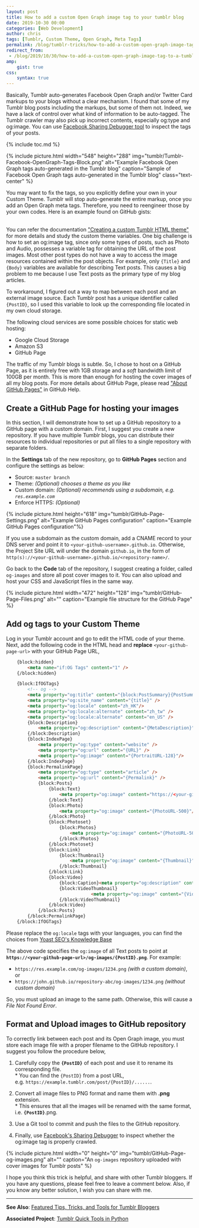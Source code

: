 ```yaml
---
layout: post
title: How to add a custom Open Graph image tag to your tumblr blog
date: 2019-10-30 00:00
categories: [Web Development]
author: chris
tags: [Tumblr, Custom Theme, Open Graph, Meta Tags]
permalink: /blog/tumblr-tricks/how-to-add-a-custom-open-graph-image-tag-to-a-tumblr-blog
redirect_from:
 - /blog/2019/10/30/how-to-add-a-custom-open-graph-image-tag-to-a-tumblr-blog
amp:
    gist: true
css:
    syntax: true
---
```


Basically, Tumblr auto-generates Facebook Open Graph and/or Twitter Card markups to your blogs without a clear mechanism. I found that some of my Tumblr blog posts including the markups, but some of them not. Indeed, we have a lack of control over what kind of information to be auto-tagged. The Tumblr crawler may also pick up incorrect contents, especially og:type and og:image. You can use [Facebook Sharing Debugger tool](https://developers.facebook.com/tools/debug/) to inspect the tags of your posts.

<!--more-->

{% include toc.md %}

{% include picture.html width="548" height="288" img="tumblr/Tumblr-Facebook-OpenGraph-Tags-Block.png" alt="Example Facebook Open Graph tags auto-generated in the Tumblr blog" caption="Sample of Facebook Open Graph tags auto-generated in the Tumblr blog" class="text-center" %}

You may want to fix the tags, so you explicitly define your own in your Custom Theme. Tumblr will stop auto-generate the entire markup, once you add an Open Graph meta tags. Therefore, you need to reengineer those by your own codes. Here is an example found on GitHub gists:

<!-- FM:Snippet:Start data:{"id":"amp-gist","fields":[{"name":"gist_id","value":"1603502"},{"name":"height","value":"1200"}]} -->
<amp-gist data-gistid="1603502" layout="fixed-height" height="1200"></amp-gist>
<!-- FM:Snippet:End -->

<br>You can refer the documentation ["Creating a custom Tumblr HTML theme"](https://www.tumblr.com/docs/hk/custom_themes) for more details and study the custom theme variables. One big challenge is how to set an og:image tag, since only some types of posts, such as Photo and Audio, possesses a variable tag for obtaining the URL of the post images. Most other post types do not have a way to access the image resources contained within the post objects. For example, only `{Title}` and `{Body}` variables are available for describing Text posts. This causes a big problem to me because I use Text posts as the primary type of my blog articles.

To workaround, I figured out a way to map between each post and an external image source. Each Tumblr post has a unique identifier called `{PostID}`, so I used this variable to look up the corresponding file located in my own cloud storage.

The following cloud services are some possible choices for static web hosting:

- Google Cloud Storage
- Amazon S3
- GitHub Page

The traffic of my Tumblr blogs is subtle. So, I chose to host on a GitHub Page, as it is entirely free with 1GB storage and a _soft_ bandwidth limit of 100GB per month. This is more than enough for hosting the cover images of all my blog posts. For more details about GitHub Page, please read ["About GitHub Pages"](https://docs.github.com/en/free-pro-team@latest/github/working-with-github-pages/about-github-pages) in GitHub Help.

## Create a GitHub Page for hosting your images

In this section, I will demonstrate how to set up a GitHub repository to a GitHub page with a custom domain. First, I suggest you create a new repository. If you have multiple Tumblr blogs, you can distribute their resources to individual repositories or put all files to a single repository with separate folders.

In the **Settings** tab of the new repository, go to **GitHub Pages** section and configure the settings as below:

 - Source: `master branch`
 - Theme: _(Optional) chooses a theme as you like_
 - Custom domain: _(Optional) recommends using a subdomain, e.g. `res.example.com`_
 - Enforce HTTPS: _(Optional)_

{% include picture.html height="618" img="tumblr/GitHub-Page-Settings.png" alt="Example GitHub Pages configuration" caption="Example GitHub Pages configuration"%}

If you use a subdomain as the custom domain, add a CNAME record to your DNS server and point it to `<your-github-username>.github.io`. Otherwise, the Project Site URL will under the domain `github.io`, in the form of `http(s)://<your-github-username>.github.io/<repository-name>/`.

Go back to the **Code** tab of the repository, I suggest creating a folder, called `og-images` and store all post cover images to it. You can also upload and host your CSS and JavaScript files in the same way.

{% include picture.html width="472" height="128" img="tumblr/GitHub-Page-Files.png" alt="" caption="Example file structure for the GitHub Page" %}

## Add og tags to your Custom Theme

Log in your Tumblr account and go to edit the HTML code of your theme. Next, add the following code in the HTML head and **replace** `<your-github-page-url>` with your GitHub Page URL,

```html
    {block:hidden}
        <meta name="if:OG Tags" content="1" />
    {/block:hidden}

    {block:IfOGTags}
        <!-- og -->
        <meta property="og:title" content="{block:PostSummary}{PostSummary} - {/block:PostSummary}{block:DayPage}{DayOfMonth} {ShortMonth} - {/block:DayPage}{block:TagPage}#{Tag} - {/block:TagPage}{block:SearchPage}{SearchQuery} - {/block:SearchPage}" />
        <meta property="og:site_name" content="{title}" />
        <meta property="og:locale" content="zh_HK"/>
        <meta property="og:locale:alternate" content="zh_tw" />
        <meta property="og:locale:alternate" content="en_US" />
        {block:Description}
            <meta property="og:description" content="{MetaDescription}" />
        {/block:Description}
        {block:IndexPage}
            <meta property="og:type" content="website" />
            <meta property="og:url" content="{URL}" />
            <meta property="og:image" content="{PortraitURL-128}"/>
        {/block:IndexPage}
        {block:PermalinkPage}
            <meta property="og:type" content="article" />
            <meta property="og:url" content="{Permalink}" />
            {block:Posts}
                {block:Text}
                    <meta property="og:image" content="https://<your-github-page-url>/og-images/{PostID}.png"/>
                {/block:Text}
                {block:Photo}
                    <meta property="og:image" content="{PhotoURL-500}"/>
                {/block:Photo}
                {block:Photoset}
                    {block:Photos}
                        <meta property="og:image" content="{PhotoURL-500}"/>
                    {/block:Photos}
                {/block:Photoset}
                {block:Link}
                    {block:Thumbnail}
                        <meta property="og:image" content="{Thumbnail}"/>
                    {/block:Thumbnail}
                {/block:Link}
                {block:Video}
                    {block:Caption}<meta property="og:description" content="{PlaintextCaption}"/>{/block:Caption}
                    {block:VideoThumbnail}
                                <meta property="og:image" content="{VideoThumbnailURL}"/>
                    {/block:VideoThumbnail}
                {/block:Video}
            {/block:Posts}
        {/block:PermalinkPage}
    {/block:IfOGTags}
```

Please replace the `og:locale` tags with your languages, you can find the choices from [Yoast SEO's Knowledge Base](https://developer.yoast.com/features/opengraph/api/changing-og-locale-output/)

The above code specifies the `og:image` of all Text posts to point at **`https://<your-github-page-url>/og-images/{PostID}.png`**. For example:
- `https://res.example.com/og-images/1234.png` _(with a custom domain)_, or
- `https://john.github.io/repository-abc/og-images/1234.png` _(without custom domain)_

So, you must upload an image to the same path. Otherwise, this will cause a _File Not Found Error_.

## Format and Upload images to GitHub repository

To correctly link between each post and its Open Graph image, you must store each image file with a proper filename to the GitHub repository. I suggest you follow the procedure below,

1. Carefully copy the **`{PostID}`** of each post and use it to rename its corresponding file.<br>* You can find the `{PostID}` from a post URL,<br>e.g. `https://example.tumblr.com/post/{PostID}/......`.

2. Convert all image files to PNG format and name them with **.png** extension.<br>* This ensures that all the images will be renamed with the same format, i.e. **`{PostID}`**.png.

3. Use a Git tool to commit and push the files to the GitHub repository.

4. Finally, use [Facebook's Sharing Debugger](https://developers.facebook.com/tools/debug/) to inspect whether the og:image tag is properly crawled.

{% include picture.html width="0" height="0" img="tumblr/GitHub-Page-og-images.png" alt="" caption="An <code>og-images</code> repository uploaded with cover images for Tumblr posts" %}

I hope you think this trick is helpful, and share with other Tumblr bloggers. If you have any questions, please feel free to leave a comment below. Also, if you know any better solution, I wish you can share with me.

* * *

**See Also**: [Featured Tips, Tricks, and Tools for Tumblr Bloggers](/blog/tumblr-tricks/featured-tips-tricks-and-tools-for-tumblr-bloggers)

**Associated Project**: <i class='fab fa-tumblr-square'></i> <i class='fab fa-python'></i> [Tumblr Quick Tools in Python](https://github.com/chriskyfung/pytumblrtools)
